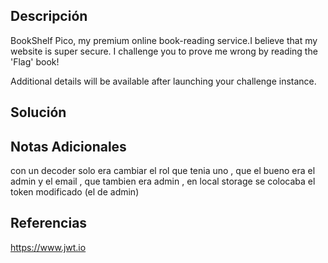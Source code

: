 ## Descripción

BookShelf Pico, my premium online book-reading service.I believe that my website is super secure. I challenge you to prove me wrong by reading the 'Flag' book!

Additional details will be available after launching your challenge instance.
## Solución


## Notas Adicionales

con un decoder solo era cambiar el rol que tenia uno , que el bueno era el admin y el email , que tambien era admin , en local storage se colocaba el token modificado (el de admin) 
## Referencias
https://www.jwt.io